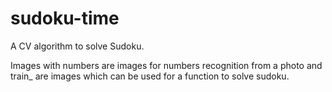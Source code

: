 # sudoku-time
A CV algorithm to solve Sudoku.

Images with numbers are images for numbers recognition from a photo and train_ are images which can be used for a function to solve sudoku.
